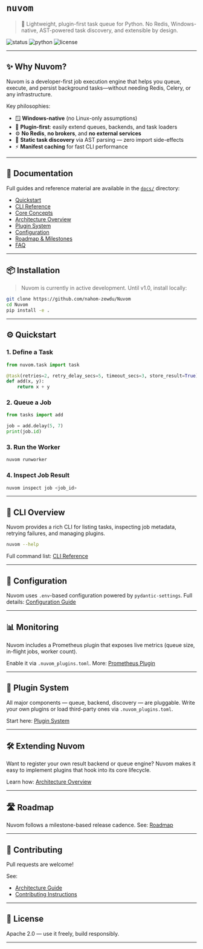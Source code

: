 # `nuvom`

> 🧠 Lightweight, plugin-first task queue for Python. No Redis, Windows-native, AST-powered task discovery, and extensible by design.

![status](https://img.shields.io/badge/version-v0.10-blue)
![python](https://img.shields.io/badge/python-3.8%2B-yellow)
![license](https://img.shields.io/badge/license-Apache--2.0-green)

---

## ✨ Why Nuvom?

Nuvom is a developer-first job execution engine that helps you queue, execute, and persist background tasks—without needing Redis, Celery, or any infrastructure.

Key philosophies:

- 🪟 **Windows-native** (no Linux-only assumptions)
- 🔌 **Plugin-first**: easily extend queues, backends, and task loaders
- ⚙️ **No Redis**, **no brokers**, and **no external services**
- 📜 **Static task discovery** via AST parsing — zero import side-effects
- ⚡ **Manifest caching** for fast CLI performance

---

## 📖 Documentation

Full guides and reference material are available in the [`docs/`](./docs) directory:

- [Quickstart](docs/quickstart.md)
- [CLI Reference](docs/cli.md)
- [Core Concepts](docs/concepts.md)
- [Architecture Overview](docs/architecture.md)
- [Plugin System](docs/plugins.md)
- [Configuration](docs/configuration.md)
- [Roadmap & Milestones](docs/roadmap.md)
- [FAQ](docs/faq.md)

---

## 📦 Installation

> Nuvom is currently in active development. Until v1.0, install locally:

```bash
git clone https://github.com/nahom-zewdu/Nuvom
cd Nuvom
pip install -e .
````

---

## ⚙️ Quickstart

### 1. Define a Task

```python
from nuvom.task import task

@task(retries=2, retry_delay_secs=5, timeout_secs=3, store_result=True)
def add(x, y):
    return x + y
```

### 2. Queue a Job

```python
from tasks import add

job = add.delay(5, 7)
print(job.id)
```

### 3. Run the Worker

```bash
nuvom runworker
```

### 4. Inspect Job Result

```bash
nuvom inspect job <job_id>
```

---

## 🧪 CLI Overview

Nuvom provides a rich CLI for listing tasks, inspecting job metadata, retrying failures, and managing plugins.

```bash
nuvom --help
```

Full command list: [CLI Reference](docs/cli.md)

---

## 🔧 Configuration

Nuvom uses `.env`-based configuration powered by `pydantic-settings`.
Full details: [Configuration Guide](docs/configuration.md)

---

## 📊 Monitoring

Nuvom includes a Prometheus plugin that exposes live metrics (queue size, in-flight jobs, worker count).

Enable it via `.nuvom_plugins.toml`.
More: [Prometheus Plugin](docs/plugins.md#prometheus-plugin)

---

## 🧩 Plugin System

All major components — queue, backend, discovery — are pluggable.
Write your own plugins or load third-party ones via `.nuvom_plugins.toml`.

Start here: [Plugin System](docs/plugins.md)

---

## 🛠 Extending Nuvom

Want to register your own result backend or queue engine?
Nuvom makes it easy to implement plugins that hook into its core lifecycle.

Learn how: [Architecture Overview](docs/architecture.md#plugin-architecture)

---

## 🛣 Roadmap

Nuvom follows a milestone-based release cadence.
See: [Roadmap](docs/roadmap.md)

---

## 👥 Contributing

Pull requests are welcome!

See:

- [Architecture Guide](docs/architecture.md)
- [Contributing Instructions](docs/contributing.md)

---

## 🪪 License

Apache 2.0 — use it freely, build responsibly.

---
